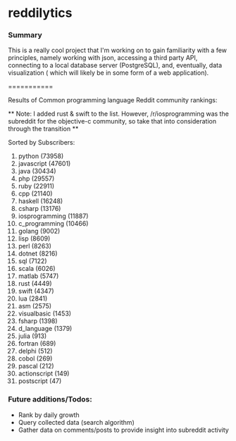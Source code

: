 reddilytics
===========

### Summary

This is a really cool project that I'm working on to gain familiarity with a few principles, namely working with json,
accessing a third party API, connecting to a local database server (PostgreSQL), and, eventually, data visualization (
which will likely be in some form of a web application). 

===========


Results of Common programming language Reddit community rankings: 


** Note: I added rust & swift to the list.  However, /r/iosprogramming was the subreddit for the objective-c community, so take that into consideration through the transition **

Sorted by Subscribers: 

1. python (73958)
2. javascript (47601)
3. java (30434)
4. php (29557)
5. ruby (22911)
6. cpp (21140)
7. haskell (16248)
8. csharp (13176)
9. iosprogramming (11887)
10. c_programming (10466)
11. golang (9002)
12. lisp (8609)
13. perl (8263)
14. dotnet (8216)
15. sql (7122)
16. scala (6026)
17. matlab (5747)
18. rust (4449)
19. swift (4347)
20. lua (2841)
21. asm (2575)
22. visualbasic (1453)
23. fsharp (1398)
24. d_language (1379)
25. julia (913)
26. fortran (689)
27. delphi (512)
28. cobol (269)
29. pascal (212)
30. actionscript (149)
31. postscript (47)



### Future additions/Todos:

 - Rank by daily growth
 - Query collected data (search algorithm)
 - Gather data on comments/posts to provide insight into subreddit activity
